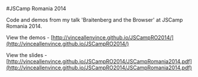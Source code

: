 #JSCamp Romania 2014

Code and demos from my talk 'Braitenberg and the Browser' at JSCamp Romania 2014.

View the demos - [http://vinceallenvince.github.io/JSCampRO2014/](http://vinceallenvince.github.io/JSCampRO2014/)

View the slides - [http://vinceallenvince.github.io/JSCampRO2014/JSCampRomania2014.pdf](http://vinceallenvince.github.io/JSCampRO2014/JSCampRomania2014.pdf)
